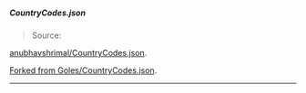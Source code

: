 ##### CountryCodes.json
> Source:

[anubhavshrimal/CountryCodes.json](https://gist.github.com/anubhavshrimal/75f6183458db8c453306f93521e93d37).

[Forked from Goles/CountryCodes.json](https://gist.github.com/Goles/3196253).
___

